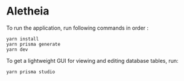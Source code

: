 # Aletheia

To run the application, run following commands in order : 

```
yarn install
yarn prisma generate
yarn dev
```

To get a lightweight GUI for viewing and editing database tables, run:

```
yarn prisma studio
```
